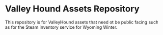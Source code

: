 # Valley Hound Assets Repository
This repository is for ValleyHound assets that need ot be public facing such as for the Steam inventory service for Wyoming Winter.
